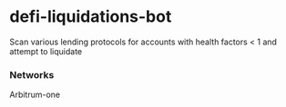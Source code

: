 # defi-liquidations-bot
Scan various lending protocols for accounts with health factors &lt; 1 and attempt to liquidate

### Networks
Arbitrum-one
